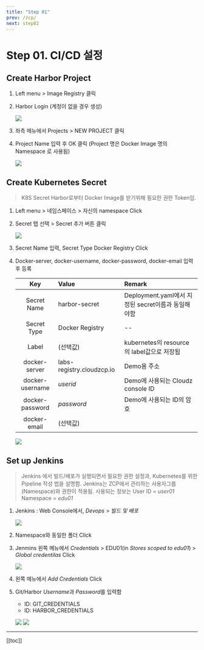 ```yaml
---
title: "Step 01"
prev: /zcp/
next: step02
---
```


# Step 01. CI/CD 설정

## Create Harbor Project

1. Left menu > Image Registry 클릭
2. Harbor Login (계정이 없을 경우 생성)

   ![](./img/2019-01-26-00-16-06.png)

3. 좌측 메뉴에서 Projects > NEW PROJECT 클릭
   
4. Project Name 입력 후 OK 클릭 (Project 명은 Docker Image 명의 Namespace 로 사용됨)
   
   ![](./img/2019-01-26-00-17-17.png)


## Create Kubernetes Secret
> K8S Secret  Harbor로부터 Docker Image를 받기위해 필요한 권한 Token임.

1. Left menu > 네임스페이스 > 자신의 namespace Click

2. Secret 탭 선택 > Secret 추가 버튼 클릭

   ![](./img/2019-01-26-00-18-52.png)

3. Secret Name 입력, Secret Type Docker Registry Click

4. Docker-server, docker-username, docker-password, docker-email 입력 후 등록
   
   | Key | Value | Remark |
   | :---: | :--- | :--- |
   | Secret Name | harbor-secret | Deployment.yaml에서 지정된 secret이름과 동일해야함 |
   | Secret Type | Docker Registry | -- |
   | Label | (선택값) | kubernetes의 resource의 label값으로 저장됨 |
   | docker-server | labs-registry.cloudzcp.io | Demo용 주소 |
   | docker-username | *userid* | Demo에 사용되는 Cloudz console ID |
   | docker-password | *password* | Demo에 사용되는 ID의 암호 |
   | docker-email | (선택값) | |
   
   
   ![](./img/2019-01-28-14-15-35.png)

## Set up Jenkins
> Jenkins 에서 빌드/배포가 실행되면서 필요한 권한 설정과, Kubernetes를 위한 Pipeline 작성 법을 설명함.
> Jenkins는  ZCP에서 관리하는 사용자그룹(Namespace)와 권한이 적용됨.
> 사용되는 정보는 User ID = *user01* Namespace = *edu01*

1. Jenkins : Web Console에서, *Devops* > *빌드 및 배포*
   
   ![](./img/2019-01-26-12-57-10.png)

2. Namespace와 동일한 폴더 Click
   
3. Jenmins 왼쪽 메뉴에서  *Credentials* > EDU01(in *Stores scoped to edu01*) > *Global credentilas* Click
   
   ![](./img/2019-01-26-13-01-40.png)

4. 왼쪽 메뉴에서 *Add Credentials* Click
5. Git/Harbor *Username*과 *Password*를 입력함
   * ID: GIT_CREDENTIALS
   * ID: HARBOR_CREDENTIALS
  
   ![](./img/2019-01-26-13-24-33.png)
   ![](./img/2019-01-26-13-25-30.png)
---
[[toc]]
